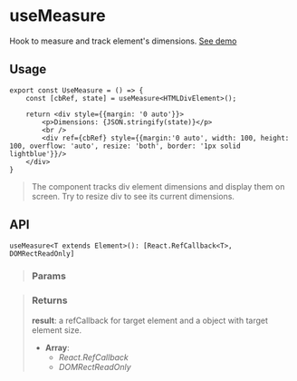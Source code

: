 # useMeasure
Hook to  measure and track element's dimensions. [See demo](https://nDriaDev.io/react-tools/#/hooks/events/useMeasure)

## Usage

```tsx
export const UseMeasure = () => {
	const [cbRef, state] = useMeasure<HTMLDivElement>();

	return <div style={{margin: '0 auto'}}>
		<p>Dimensions: {JSON.stringify(state)}</p>
		<br />
		<div ref={cbRef} style={{margin:'0 auto', width: 100, height: 100, overflow: 'auto', resize: 'both', border: '1px solid lightblue'}}/>
	</div>
}
```

> The component tracks div element dimensions and display them on screen. Try to resize div to see its current dimensions.


## API

```tsx
useMeasure<T extends Element>(): [React.RefCallback<T>, DOMRectReadOnly]
```

> ### Params
>
>
>

> ### Returns
>
> __result__: a refCallback for target element and a object with target element size.
> - __Array__:  
>     - _React.RefCallback<T>_  
>     - _DOMRectReadOnly_  
>